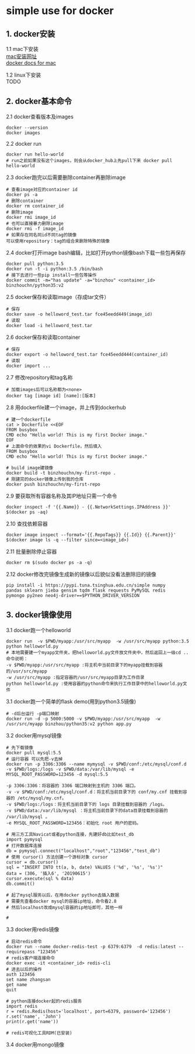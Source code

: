 # simple use for docker

## 1. docker安装

1.1 mac下安装<br>
[mac安装网址](https://hub.docker.com/editions/community/docker-ce-desktop-mac)<br>
[docker docs for mac](https://docs.docker.com/docker-for-mac/)<br>

1.2 linux下安装<br>
TODO

## 2. docker基本命令

2.1 docker查看版本及images
```shell
docker --version
docker images
```

2.2 docker run
```shell
docker run hello-world
# run之前如果没有这个images，则会从docker_hub上先pull下来 docker pull hello-world
```

2.3 docker跑完以后需要删除container再删除image
```shell
# 查看image对应的container id
docker ps -a
# 删除container
docker rm container_id
# 删除image
docker rmi image_id
# 也可以直接暴力删除image
docker rmi -f image_id
# 如果存在同名同id不同tag的镜像
可以使用repository：tag的组合来删除特殊的镜像
```

2.4 docker打开image bash编辑，比如打开python镜像bash下载一些包再保存
```shell
docker pull python:3.5
docker run -t -i python:3.5 /bin/bash
# 接下去进行一些pip install一些包等操作
docker commit -m="has update" -a="binzhou" <container_id> binzhouchn/python35:v2
```

2.5 docker保存和读取image（存成tar文件）
```shell
# 保存
docker save -o helloword_test.tar fce45eedd449(image_id)
# 读取
docker load -i helloword_test.tar
```

2.6 docker保存和读取container
```shell
# 保存
docker export -o helloword_test.tar fce45eedd444(container_id)
# 读取
docker import ...
```

2.7 修改repository和tag名称
```shell
# 加载images后可以名称都为<none>
docker tag [image id] [name]:[版本]
```

2.8 用dockerfile建一个image，并上传到dockerhub
```
# 建一个dockerfile
cat > Dockerfile <<EOF
FROM busybox
CMD echo "Hello world! This is my first Docker image."
EOF
# 上面命令的效果的vi Dockerfile，然后填入
FROM busybox
CMD echo "Hello world! This is my first Docker image."

# build image建镜像
docker build -t binzhouchn/my-first-repo .
# 刚建完的docker镜像上传到我的仓库
docker push binzhouchn/my-first-repo
```

2.9 要获取所有容器名称及其IP地址只需一个命令 
```shell
docker inspect -f '{{.Name}} - {{.NetworkSettings.IPAddress }}' $(docker ps -aq)
```

2.10 查找依赖容器
```shell
docker image inspect --format='{{.RepoTags}} {{.Id}} {{.Parent}}' $(docker image ls -q --filter since=<image_id>)
```

2.11 批量删除停止容器
```shell
docker rm $(sudo docker ps -a -q)
```

2.12 docker修改完镜像生成新的镜像以后貌似没看法删除旧的镜像
```shell
pip install -i https://pypi.tuna.tsinghua.edu.cn/simple numpy 
pandas sklearn jieba gensim tqdm flask requests PyMySQL redis 
pymongo py2neo neo4j-driver==$PYTHON_DRIVER_VERSION
```

## 3. docker镜像使用

3.1 docker跑一个helloworld
```shell
docker run  -v $PWD/myapp:/usr/src/myapp  -w /usr/src/myapp python:3.5 python helloworld.py
# 本地需要建一个myapp文件夹，把helloworld.py文件放文件夹中，然后返回上一级cd ..
命令说明：
-v $PWD/myapp:/usr/src/myapp :将主机中当前目录下的myapp挂载到容器的/usr/src/myapp
-w /usr/src/myapp :指定容器的/usr/src/myapp目录为工作目录
python helloworld.py :使用容器的python命令来执行工作目录中的helloworld.py文件
```

3.1 docker跑一个简单的flask demo(用到python3.5镜像)
```shell
# -d后台运行 -p端口映射
docker run -d -p 5000:5000 -v $PWD/myapp:/usr/src/myapp  -w /usr/src/myapp binzhou/python35:v2 python app.py
```

3.2 docker用mysql镜像
```
# 先下载镜像
docker pull mysql:5.5
# 运行容器 可以先把-v去掉
docker run -p 3306:3306 --name mymysql -v $PWD/conf:/etc/mysql/conf.d -v $PWD/logs:/logs -v $PWD/data:/var/lib/mysql -e MYSQL_ROOT_PASSWORD=123456 -d mysql:5.5

-p 3306:3306：将容器的 3306 端口映射到主机的 3306 端口。
-v -v $PWD/conf:/etc/mysql/conf.d：将主机当前目录下的 conf/my.cnf 挂载到容器的 /etc/mysql/my.cnf。
-v $PWD/logs:/logs：将主机当前目录下的 logs 目录挂载到容器的 /logs。
-v $PWD/data:/var/lib/mysql ：将主机当前目录下的data目录挂载到容器的 /var/lib/mysql 。
-e MYSQL_ROOT_PASSWORD=123456：初始化 root 用户的密码。

# 用三方工具Navicat或者python连接，先建好db比如test_db
import pymysql
# 打开数据库连接
db = pymysql.connect("localhost","root","123456","test_db")
# 使用 cursor() 方法创建一个游标对象 cursor
cursor = db.cursor()
sql = "INSERT INTO tt(a, b, date) VALUES ('%d', '%s', '%s')"
data = (306, '插入6', '20190615')
cursor.execute(sql % data)
db.commit()

# 起了mysql服务以后，在用docker python去插入数据
# 需要先查看docker mysql的容器ip地址，命令看2.8
# 然后localhost改成mysql容器的ip地址即可，其他一样

#
```

3.3 docker用redis镜像
```
# 启动redis命令
docker run --name docker-redis-test -p 6379:6379  -d redis:latest --requirepass "123456"
# redis客户端连接命令
docker exec -it <container_id> redis-cli
# 进去以后的操作
auth 123456
set name zhangsan
get name 
quit

# python连接docker起的redis服务
import redis
r = redis.Redis(host='localhost', port=6379, password='123456')
r.set('name', 'John')
print(r.get('name'))

# redis可视化工具RDM(已安装)
```

3.4 docker用mongo镜像
```

```





